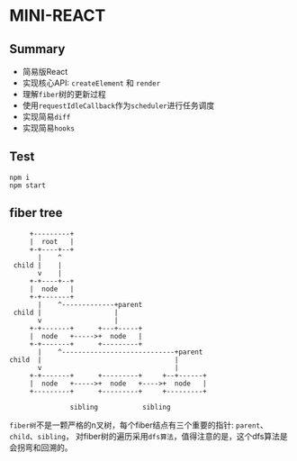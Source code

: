 # MINI-REACT

## Summary
- 简易版React
- 实现核心API: `createElement` 和 `render`
- 理解`fiber`树的更新过程
- 使用`requestIdleCallback`作为`scheduler`进行任务调度
- 实现简易`diff`
- 实现简易`hooks`

## Test
```shell
npm i
npm start
```

## fiber tree
```ascii
     +---------+
     |  root   |
     +-+----+--+
       |    ^
 child |    |
       v    |
     +-+----+--+
     |  node   |
     +-+-------+
       |    ^-------------+parent
 child |                  |
       v                  |
     +-+-------+      +---+-----+
     |  node   +----->+  node   |
     +-+-------+      +---------+
       |    ^----------------------------+parent
child  |                                 |
       v                                 |
     +-+-------+      +---------+     +--+------+
     |  node   +----->+  node   +---->+  node   |
     +---------+      +---------+     +---------+

               sibling           sibling
```

`fiber树`不是一颗严格的n叉树，每个fiber结点有三个重要的指针: `parent`、`child`、`sibling`， 对fiber树的遍历采用`dfs算法`，值得注意的是，这个dfs算法是会拐弯和回溯的。
